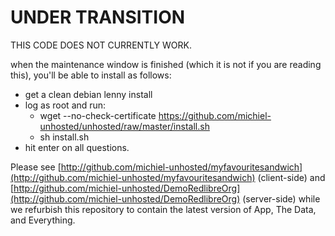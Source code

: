 UNDER TRANSITION
==========

THIS CODE DOES NOT CURRENTLY WORK.

when the maintenance window is finished (which it is not if you are reading this), you'll be able to install as follows:

* get a clean debian lenny install
* log as root and run:
  * wget --no-check-certificate https://github.com/michiel-unhosted/unhosted/raw/master/install.sh
  * sh install.sh
* hit enter on all questions.

Please see [http://github.com/michiel-unhosted/myfavouritesandwich](http://github.com/michiel-unhosted/myfavouritesandwich) (client-side) and [http://github.com/michiel-unhosted/DemoRedlibreOrg](http://github.com/michiel-unhosted/DemoRedlibreOrg) (server-side) while we refurbish this repository to contain the latest version of App, The Data, and Everything.
